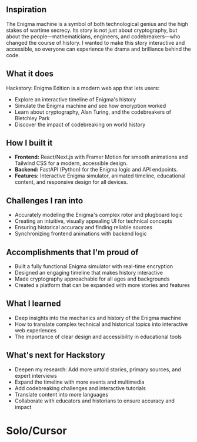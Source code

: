 ## Inspiration

The Enigma machine is a symbol of both technological genius and the high stakes of wartime secrecy. Its story is not just about cryptography, but about the people—mathematicians, engineers, and codebreakers—who changed the course of history. I wanted to make this story interactive and accessible, so everyone can experience the drama and brilliance behind the code.

## What it does

Hackstory: Enigma Edition is a modern web app that lets users:
- Explore an interactive timeline of Enigma's history
- Simulate the Enigma machine and see how encryption worked
- Learn about cryptography, Alan Turing, and the codebreakers of Bletchley Park
- Discover the impact of codebreaking on world history

## How I built it

- **Frontend:** React/Next.js with Framer Motion for smooth animations and Tailwind CSS for a modern, accessible design.
- **Backend:** FastAPI (Python) for the Enigma logic and API endpoints.
- **Features:** Interactive Enigma simulator, animated timeline, educational content, and responsive design for all devices.

## Challenges I ran into

- Accurately modeling the Enigma's complex rotor and plugboard logic
- Creating an intuitive, visually appealing UI for technical concepts
- Ensuring historical accuracy and finding reliable sources
- Synchronizing frontend animations with backend logic

## Accomplishments that I'm proud of

- Built a fully functional Enigma simulator with real-time encryption
- Designed an engaging timeline that makes history interactive
- Made cryptography approachable for all ages and backgrounds
- Created a platform that can be expanded with more stories and features

## What I learned

- Deep insights into the mechanics and history of the Enigma machine
- How to translate complex technical and historical topics into interactive web experiences
- The importance of clear design and accessibility in educational tools

## What's next for Hackstory

- Deepen my research: Add more untold stories, primary sources, and expert interviews
- Expand the timeline with more events and multimedia
- Add codebreaking challenges and interactive tutorials
- Translate content into more languages
- Collaborate with educators and historians to ensure accuracy and impact

# Solo/Cursor